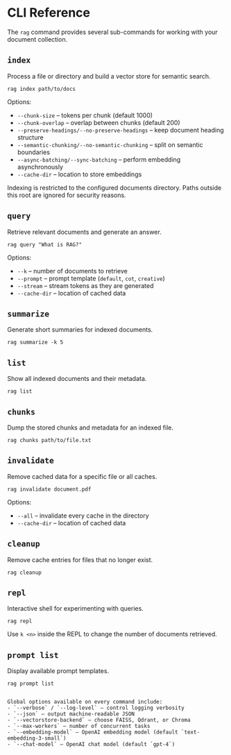 # CLI Reference

The `rag` command provides several sub-commands for working with your document collection.

## `index`

Process a file or directory and build a vector store for semantic search.

```
rag index path/to/docs
```

Options:
- `--chunk-size` – tokens per chunk (default 1000)
- `--chunk-overlap` – overlap between chunks (default 200)
- `--preserve-headings/--no-preserve-headings` – keep document heading structure
- `--semantic-chunking/--no-semantic-chunking` – split on semantic boundaries
- `--async-batching/--sync-batching` – perform embedding asynchronously
- `--cache-dir` – location to store embeddings

Indexing is restricted to the configured documents directory. Paths
outside this root are ignored for security reasons.

## `query`

Retrieve relevant documents and generate an answer.

```
rag query "What is RAG?"
```

Options:
- `--k` – number of documents to retrieve
- `--prompt` – prompt template (`default`, `cot`, `creative`)
- `--stream` – stream tokens as they are generated
- `--cache-dir` – location of cached data

## `summarize`

Generate short summaries for indexed documents.

```
rag summarize -k 5
```

## `list`

Show all indexed documents and their metadata.

```
rag list
```

## `chunks`

Dump the stored chunks and metadata for an indexed file.

```
rag chunks path/to/file.txt
```

## `invalidate`

Remove cached data for a specific file or all caches.

```
rag invalidate document.pdf
```

Options:
- `--all` – invalidate every cache in the directory
- `--cache-dir` – location of cached data

## `cleanup`

Remove cache entries for files that no longer exist.

```
rag cleanup
```

## `repl`

Interactive shell for experimenting with queries.

```
rag repl
```

Use `k <n>` inside the REPL to change the number of documents retrieved.

## `prompt list`

Display available prompt templates.

```
rag prompt list
```

```

Global options available on every command include:
- `--verbose` / `--log-level` – control logging verbosity
- `--json` – output machine-readable JSON
- `--vectorstore-backend` – choose FAISS, Qdrant, or Chroma
- `--max-workers` – number of concurrent tasks
- `--embedding-model` – OpenAI embedding model (default `text-embedding-3-small`)
- `--chat-model` – OpenAI chat model (default `gpt-4`)
